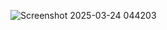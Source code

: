 ![Screenshot 2025-03-24 044203](https://github.com/user-attachments/assets/2d6c1e86-b062-4089-926b-6a310d333589)

